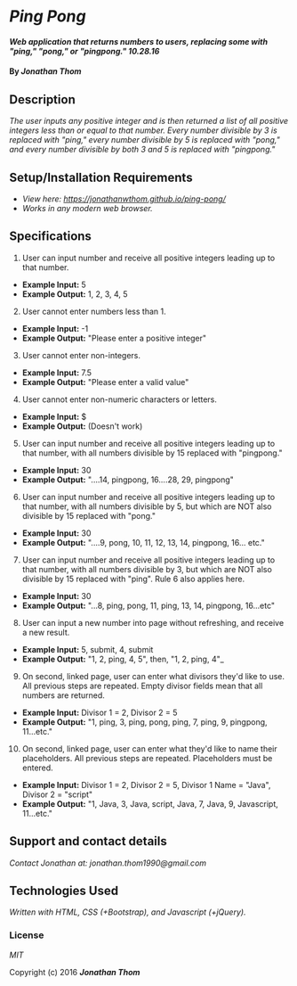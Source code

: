 # _Ping Pong_

#### _Web application that returns numbers to users, replacing some with "ping," "pong," or "pingpong." 10.28.16_

#### By _**Jonathan Thom**_

## Description

_The user inputs any positive integer and is then returned a list of all positive integers less than or equal to that number. Every number divisible by 3 is replaced with "ping," every number divisible by 5 is replaced with "pong," and every number divisible by both 3 and 5 is replaced with "pingpong."_

## Setup/Installation Requirements

* _View here: https://jonathanwthom.github.io/ping-pong/_
* _Works in any modern web browser._

## Specifications

1. User can input number and receive all positive integers leading up to that number.
  * <b>Example Input:</b> 5
  * <b>Example Output:</b> 1, 2, 3, 4, 5

2. User cannot enter numbers less than 1.
  * <b>Example Input:</b> -1
  * <b>Example Output:</b> "Please enter a positive integer"

3. User cannot enter non-integers.
  * <b>Example Input:</b> 7.5
  * <b>Example Output:</b> "Please enter a valid value"

4. User cannot enter non-numeric characters or letters.
  * <b>Example Input:</b> $
  * <b>Example Output:</b> (Doesn't work)

5. User can input number and receive all positive integers leading up to that number, with all numbers divisible by 15 replaced with "pingpong."
  * <b>Example Input:</b> 30
  * <b>Example Output:</b> "....14, pingpong, 16....28, 29, pingpong"

6. User can input number and receive all positive integers leading up to that number, with all numbers divisible by 5, but which are NOT also divisible by 15 replaced with "pong."
  * <b>Example Input:</b> 30
  * <b>Example Output:</b> "....9, pong, 10, 11, 12, 13, 14, pingpong, 16... etc."

7. User can input number and receive all positive integers leading up to that number, with all numbers divisible by 3, but which are NOT also divisible by 15 replaced with "ping". Rule 6 also applies here.
  * <b>Example Input:</b> 30
  * <b>Example Output:</b> "...8, ping, pong, 11, ping, 13, 14, pingpong, 16...etc"

8. User can input a new number into page without refreshing, and receive a new result.
  * <b>Example Input:</b> 5, submit, 4, submit
  * <b>Example Output:</b> "1, 2, ping, 4, 5", then, "1, 2, ping, 4"_

9. On second, linked page, user can enter what divisors they'd like to use. All previous steps are repeated. Empty divisor fields mean that all numbers are returned.
  * <b>Example Input:</b> Divisor 1 = 2, Divisor 2 = 5
  * <b>Example Output:</b> "1, ping, 3, ping, pong, ping, 7, ping, 9, pingpong, 11...etc."

10. On second, linked page, user can enter what they'd like to name their placeholders. All previous steps are repeated. Placeholders must be entered.
  * <b>Example Input:</b> Divisor 1 = 2, Divisor 2 = 5, Divisor 1 Name = "Java", Divisor 2 = "script"
  * <b>Example Output:</b> "1, Java, 3, Java, script, Java, 7, Java, 9, Javascript, 11...etc."

## Support and contact details

_Contact Jonathan at: jonathan.thom1990@gmail.com_

## Technologies Used

_Written with HTML, CSS (+Bootstrap), and Javascript (+jQuery)._

### License

*MIT*

Copyright (c) 2016 **_Jonathan Thom_**
